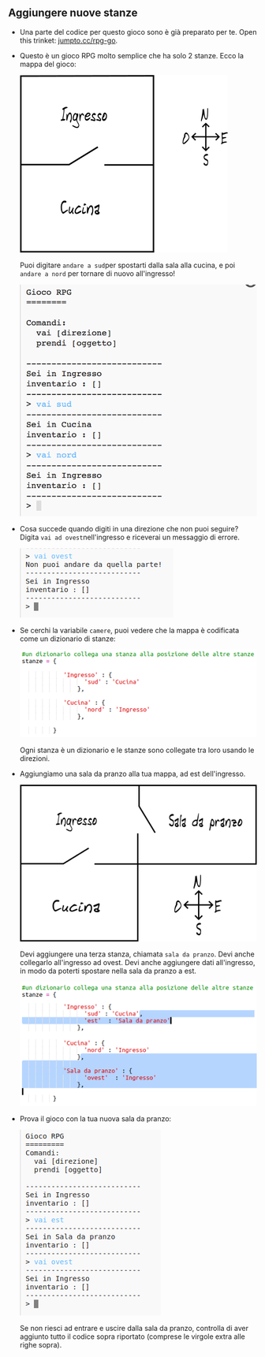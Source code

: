 ## Aggiungere nuove stanze

+ Una parte del codice per questo gioco sono è già preparato per te. Open this trinket: <a href="http://jumpto.cc/rpg-go" target="_blank">jumpto.cc/rpg-go</a>.

+ Questo è un gioco RPG molto semplice che ha solo 2 stanze. Ecco la mappa del gioco:
    
    ![screenshot](images/rpg-map1.png)
    
    Puoi digitare `andare a sud`per spostarti dalla sala alla cucina, e poi `andare a nord` per tornare di nuovo all'ingresso!
    
    ![screenshot](images/rpg-controls.png)

+ Cosa succede quando digiti in una direzione che non puoi seguire? Digita `vai ad ovest`nell'ingresso e riceverai un messaggio di errore.
    
    ![screenshot](images/rpg-error.png)

+ Se cerchi la variabile `camere`, puoi vedere che la mappa è codificata come un dizionario di stanze:
    
    ![screenshot](images/rpg-rooms.png)
    
    Ogni stanza è un dizionario e le stanze sono collegate tra loro usando le direzioni.

+ Aggiungiamo una sala da pranzo alla tua mappa, ad est dell'ingresso.
    
    ![screenshot](images/rpg-dining.png)
    
    Devi aggiungere una terza stanza, chiamata `sala da pranzo`. Devi anche collegarlo all'ingresso ad ovest. Devi anche aggiungere dati all'ingresso, in modo da poterti spostare nella sala da pranzo a est.
    
    ![screenshot](images/rpg-dining-code.png)

+ Prova il gioco con la tua nuova sala da pranzo:
    
    ![screenshot](images/rpg-dining-test.png)
    
    Se non riesci ad entrare e uscire dalla sala da pranzo, controlla di aver aggiunto tutto il codice sopra riportato (comprese le virgole extra alle righe sopra).